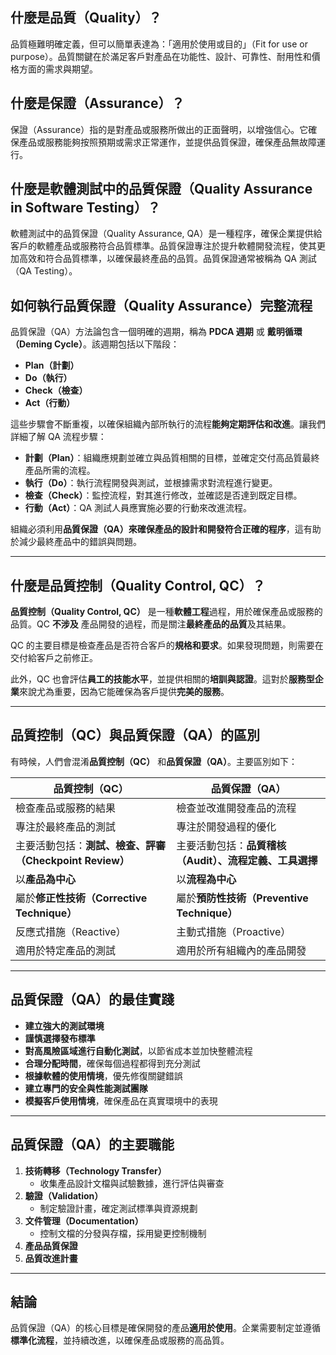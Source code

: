 ## 什麼是品質（Quality）？
品質極難明確定義，但可以簡單表達為：「適用於使用或目的」（Fit for use or purpose）。品質關鍵在於滿足客戶對產品在功能性、設計、可靠性、耐用性和價格方面的需求與期望。

## 什麼是保證（Assurance）？
保證（Assurance）指的是對產品或服務所做出的正面聲明，以增強信心。它確保產品或服務能夠按照預期或需求正常運作，並提供品質保證，確保產品無故障運行。

## 什麼是軟體測試中的品質保證（Quality Assurance in Software Testing）？
軟體測試中的品質保證（Quality Assurance, QA）是一種程序，確保企業提供給客戶的軟體產品或服務符合品質標準。品質保證專注於提升軟體開發流程，使其更加高效和符合品質標準，以確保最終產品的品質。品質保證通常被稱為 QA 測試（QA Testing）。

## **如何執行品質保證（Quality Assurance）完整流程**

品質保證（QA）方法論包含一個明確的週期，稱為 **PDCA 週期** 或 **戴明循環（Deming Cycle）**。該週期包括以下階段：

- **Plan（計劃）**
- **Do（執行）**
- **Check（檢查）**
- **Act（行動）**

這些步驟會不斷重複，以確保組織內部所執行的流程**能夠定期評估和改進**。讓我們詳細了解 QA 流程步驟：

- **計劃（Plan）**：組織應規劃並確立與品質相關的目標，並確定交付高品質最終產品所需的流程。
- **執行（Do）**：執行流程開發與測試，並根據需求對流程進行變更。
- **檢查（Check）**：監控流程，對其進行修改，並確認是否達到既定目標。
- **行動（Act）**：QA 測試人員應實施必要的行動來改進流程。

組織必須利用**品質保證（QA）**來確保產品的設計和開發**符合正確的程序**，這有助於減少最終產品中的錯誤與問題。

---
## **什麼是品質控制（Quality Control, QC）？**

**品質控制（Quality Control, QC）** 是一種**軟體工程**過程，用於確保產品或服務的品質。QC **不涉及** 產品開發的過程，而是關注**最終產品的品質**及其結果。

QC 的主要目標是檢查產品是否符合客戶的**規格和要求**。如果發現問題，則需要在交付給客戶之前修正。

此外，QC 也會評估**員工的技能水平**，並提供相關的**培訓與認證**。這對於**服務型企業**來說尤為重要，因為它能確保為客戶提供**完美的服務**。

---
## **品質控制（QC）與品質保證（QA）的區別**

有時候，人們會混淆**品質控制（QC）** 和**品質保證（QA）**。主要區別如下：

| 品質控制（QC） | 品質保證（QA） |
|---------------|--------------|
| 檢查產品或服務的結果 | 檢查並改進開發產品的流程 |
| 專注於最終產品的測試 | 專注於開發過程的優化 |
| 主要活動包括：**測試、檢查、評審（Checkpoint Review）** | 主要活動包括：**品質稽核（Audit）、流程定義、工具選擇** |
| 以**產品為中心** | 以**流程為中心** |
| 屬於**修正性技術（Corrective Technique）** | 屬於**預防性技術（Preventive Technique）** |
| 反應式措施（Reactive） | 主動式措施（Proactive） |
| 適用於特定產品的測試 | 適用於所有組織內的產品開發 |

---
## **品質保證（QA）的最佳實踐**

- **建立強大的測試環境**
- **謹慎選擇發布標準**
- **對高風險區域進行自動化測試**，以節省成本並加快整體流程
- **合理分配時間**，確保每個過程都得到充分測試
- **根據軟體的使用情境**，優先修復關鍵錯誤
- **建立專門的安全與性能測試團隊**
- **模擬客戶使用情境**，確保產品在真實環境中的表現

---
## **品質保證（QA）的主要職能**

1. **技術轉移（Technology Transfer）**  
   - 收集產品設計文檔與試驗數據，進行評估與審查  
2. **驗證（Validation）**  
   - 制定驗證計畫，確定測試標準與資源規劃  
3. **文件管理（Documentation）**  
   - 控制文檔的分發與存檔，採用變更控制機制  
4. **產品品質保證**  
5. **品質改進計畫**  
---
## **結論**

品質保證（QA）的核心目標是確保開發的產品**適用於使用**。企業需要制定並遵循**標準化流程**，並持續改進，以確保產品或服務的高品質。

